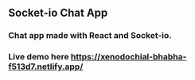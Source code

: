 ## Socket-io Chat App

### Chat app made with React and Socket-io. 

### Live demo here https://xenodochial-bhabha-f513d7.netlify.app/
